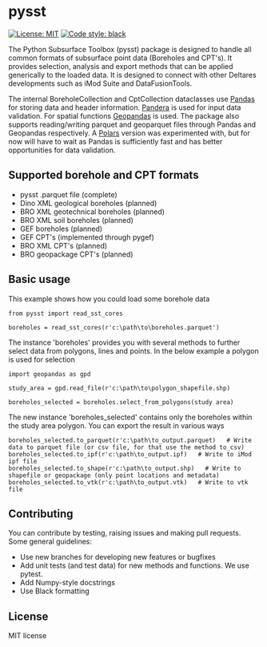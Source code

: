 # pysst
[![License: MIT](https://img.shields.io/pypi/l/imod)](https://choosealicense.com/licenses/mit)
[![Code style: black](https://img.shields.io/badge/code%20style-black-000000.svg)](https://github.com/ambv/black)

The Python Subsurface Toolbox (pysst) package is designed to handle all common formats of subsurface point data (Boreholes and CPT's). It provides selection, analysis and export methods that can be applied generically to the loaded data. It is designed to connect with other Deltares developments such as iMod Suite and DataFusionTools.

The internal BoreholeCollection and CptCollection dataclasses use [Pandas](https://pandas.pydata.org/) for storing data and header information. [Pandera](https://pandera.readthedocs.io/en/stable/) is used for input data validation. For spatial functions [Geopandas](https://geopandas.org/en/stable/) is used. The package also supports reading/writing parquet and geoparquet files through Pandas and Geopandas respectively. A [Polars](https://www.pola.rs/) version was experimented with, but for now will have to wait as Pandas is sufficiently fast and has better opportunities for data validation.


## Supported borehole and CPT formats
- pysst .parquet file (complete)
- Dino XML geological boreholes (planned)
- BRO XML geotechnical boreholes (planned)
- BRO XML soil boreholes (planned)
- GEF boreholes (planned)
- GEF CPT's (implemented through pygef)
- BRO XML CPT's (planned)
- BRO geopackage CPT's (planned)

## Basic usage
This example shows how you could load some borehole data
```
from pysst import read_sst_cores

boreholes = read_sst_cores(r'c:\path\to\boreholes.parquet')
```

The instance 'boreholes' provides you with several methods to further select data from polygons, lines and points. In the below example a polygon is used for selection
```
import geopandas as gpd

study_area = gpd.read_file(r'c:\path\to\polygon_shapefile.shp)

boreholes_selected = boreholes.select_from_polygons(study area)
```

The new instance 'boreholes_selected' contains only the boreholes within the study area polygon. You can export the result in various ways
```
boreholes_selected.to_parquet(r'c:\path\to_output.parquet)   # Write data to parquet file (or csv file, for that use the method to_csv)
boreholes_selected.to_ipf(r'c:\path\to_output.ipf)   # Write to iMod ipf file
boreholes_selected.to_shape(r'c:\path\to_output.shp)   # Write to shapefile or geopackage (only point locations and metadata)
boreholes_selected.to_vtk(r'c:\path\to_output.vtk)   # Write to vtk file
```

## Contributing

You can contribute by testing, raising issues and making pull requests. Some general guidelines:

- Use new branches for developing new features or bugfixes
- Add unit tests (and test data) for new methods and functions. We use pytest.
- Add Numpy-style docstrings
- Use Black formatting 

## License
MIT license


